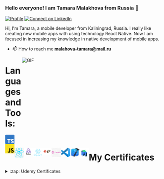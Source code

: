 ### Hello everyone! I am Tamara Malakhova from Russia 👋

[![Profile](https://visitor-badge.glitch.me/badge?page_id=TamaraMalakhova.profileviews-badge)](https://github.com/TamaraMalakhova)
[![Connect on LinkedIn](https://img.shields.io/badge/--linkedin?label=LinkedIn&logo=LinkedIn&style=social)](https://www.linkedin.com/in/tamara-malakhova/)

Hi, I'm Tamara, a mobile developer from Kaliningrad, Russia. I really like creating new mobile apps with using technology React Native. Now I am focused in increasing my knowledge in native development of mobile apps.

- 📫 How to reach me **malahova-tamara@mail.ru**

<img align="right" alt="GIF" src="https://github.com/TamaraMalakhova/TamaraMalakhova/blob/code.gif" width="450" height="290" />

# Languages and Tools:


<img align="left" width="30px" src="https://github.com/TamaraMalakhova/TamaraMalakhova/blob/main/TS_logo.png" />
<img align="left" width="30px" src="https://github.com/TamaraMalakhova/TamaraMalakhova/blob/main/JS_logo.png" />
<img align="left" width="30px" src="https://github.com/TamaraMalakhova/TamaraMalakhova/blob/main/react_native_logo.png" />
<img align="left" width="30px" src="https://github.com/TamaraMalakhova/TamaraMalakhova/blob/main/redux_logo.png" />
<img align="left" width="30px" src="https://github.com/TamaraMalakhova/TamaraMalakhova/blob/main/react_logo.png" />
<img align="left" width="30px" src="https://github.com/TamaraMalakhova/TamaraMalakhova/blob/main/git_logo.png" />
<img align="left" width="30px" src="https://github.com/TamaraMalakhova/TamaraMalakhova/blob/main/graphQL_logo.png" />
<img align="left" width="30px" src="https://github.com/TamaraMalakhova/TamaraMalakhova/blob/main/vscode_logo.png" />
<img align="left" width="30px" src="https://github.com/TamaraMalakhova/TamaraMalakhova/blob/main/Xcode_logo.png" />
<img align="left" width="30px" src="https://github.com/TamaraMalakhova/TamaraMalakhova/blob/main/android_logo.png" />

<br>

# My Certificates

<details> <summary>:zap: Udemy Certificates </summary>

 [Certificate: React Native - The Practical Guide (33h)](https://github.com/TamaraMalakhova/TamaraMalakhova/blob/main/React_Native_certificate.jpeg)
<br>


</details>
<!--
**TamaraMalakhova/TamaraMalakhova** is a ✨ _special_ ✨ repository because its `README.md` (this file) appears on your GitHub profile.

Here are some ideas to get you started:

- 🔭 I’m currently working on ...
- 🌱 I’m currently learning ...
- 👯 I’m looking to collaborate on ...
- 🤔 I’m looking for help with ...
- 💬 Ask me about ...
- 📫 How to reach me: ...
- 😄 Pronouns: ...
- ⚡ Fun fact: ...
-->
